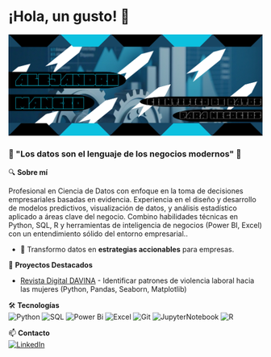 # ¡Hola, un gusto! 👋 
<p align="center">
  <a href="https://github.com/AlexNzar/AlexNzar/Banner.png">
    <img src="Banner.png" alt="Banner Portada" width="800"/>
  </a>
</p>

###  🧩 "Los datos son el lenguaje de los negocios modernos" 🔐  

🔍 **Sobre mí**  

Profesional en Ciencia de Datos con enfoque en la toma de decisiones empresariales basadas en evidencia. Experiencia en el diseño y desarrollo de modelos predictivos, visualización de datos, y análisis estadístico aplicado a áreas clave del negocio. Combino habilidades técnicas en Python, SQL, R y herramientas de inteligencia de negocios (Power BI, Excel) con un entendimiento sólido del entorno empresarial..

- 🔹 Transformo datos en **estrategias accionables** para empresas.  


🚀 **Proyectos Destacados**  
- [Revista Digital DAVINA](https://github.com/AlexNzar/Revista-Digital-DAVINA) - Identificar patrones de violencia laboral hacia las mujeres (Python, Pandas, Seaborn, Matplotlib)


🛠️ **Tecnologías**  
![Python](https://img.shields.io/github/languages/top/AlexNzar/Revista-Digital-DAVINA?style=plastic&label=Python&color=30B8AA)  ![SQL](https://img.shields.io/github/languages/top/AlexNzar/Revista-Digital-DAVINA?style=plastic&label=SQL&color=1BC46B)    ![Power Bi](https://img.shields.io/github/languages/top/AlexNzar/Revista-Digital-DAVINA?style=plastic&label=Power%20BI&color=E37D36)    ![Excel](https://img.shields.io/github/languages/top/AlexNzar/Revista-Digital-DAVINA?style=plastic&label=Excel&color=006105)
    ![Git](https://img.shields.io/github/languages/top/AlexNzar/Revista-Digital-DAVINA?style=plastic&label=Git&color=8C23FC)   ![JupyterNotebook](https://img.shields.io/github/languages/top/AlexNzar/Revista-Digital-DAVINA?style=plastic&label=JupyterNotebook&color=F7AB6F) ![R](https://img.shields.io/github/languages/top/AlexNzar/Revista-Digital-DAVINA?style=plastic&label=R&color=E8E809)



📫 **Contacto**  
[![LinkedIn](https://img.shields.io/badge/LinkedIn-0077B5?style=flat&logo=linkedin)](https://www.linkedin.com/in/dataalxnzar49152)  
